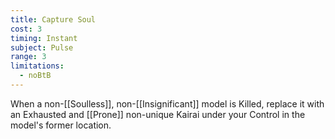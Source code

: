 ```yaml
---
title: Capture Soul
cost: 3
timing: Instant
subject: Pulse
range: 3
limitations:
  - noBtB
---
```

When a non-[[Soulless]], non-[[Insignificant]] model is Killed, replace it with an Exhausted and [[Prone]] non-unique Kairai under your Control in the model's former location.